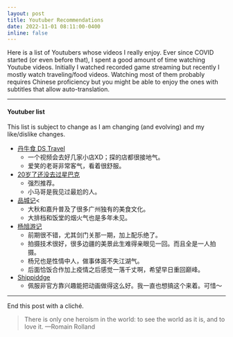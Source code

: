 ```yaml
---
layout: post
title: Youtuber Recommendations
date: 2022-11-01 08:11:00-0400
inline: false
---
```


Here is a list of Youtubers whose videos I really enjoy. Ever since COVID started (or even before that), I spent a good amount of time watching Youtube videos. Initially I watched recorded game streaming but recently I mostly watch traveling/food videos. Watching most of them probably requires Chinese proficiency but you might be able to enjoy the ones with subtitles that allow auto-translation. 

***

#### Youtuber list

This list is subject to change as I am changing (and evolving) and my like/dislike changes. 

- <a href="https://www.youtube.com/channel/UCMkiBm7elx1lq4h1g6i7GWA">丹牛食 DS Travel</a>
  - 一个视频会去好几家小店XD；探的店都很接地气。
  - 爱笑的老哥非常客气，看着很舒服。
- <a href="https://www.youtube.com/channel/UCsdLbTwziL6Tg97swkuThSg">20岁了还没去过星巴克</a>
  - 强烈推荐。
  - 小马哥是我见过最尬的人。
- <a href="https://www.youtube.com/channel/UC5IZoMHDRHV9j7MYMGNO_Ug">品城记</a><
  - 大秋和嘉升普及了很多广州独有的美食文化。
  - 大排档和饭堂的烟火气也是多年未见。
- <a href="https://www.youtube.com/c/%E6%9D%A8%E6%97%AD%E6%B8%B8%E8%AE%B0">杨旭游记</a>
  - 前期很不错，尤其剑门关那一期，加上配乐绝了。
  - 拍摄技术很好，很多边疆的美景此生难得亲眼见一回。而且全是一人拍摄。
  - 杨兄也是性情中人，做事体面不失江湖气。
  - 后面恰饭合作加上疫情之后感觉一落千丈啊，希望早日重回巅峰。
- <a href="https://www.youtube.com/user/Shippiddge">Shippiddge</a>
  - 佩服非官方靠兴趣能把动画做得这么好。我一直也想搞这个来着。可惜～

***

End this post with a cliché.

> There is only one heroism in the world: to see the world as it is, and to love it.
> —Romain Rolland
